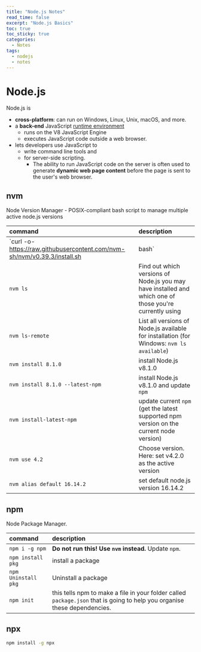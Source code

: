 ```yaml
---
title: "Node.js Notes"
read_time: false
excerpt: "Node.js Basics"
toc: true
toc_sticky: true
categories:
  - Notes
tags:
  - nodejs
  - notes
---
```


# Node.js

Node.js is
- **cross-platform**: can run on Windows, Linux, Unix, macOS, and more. 
- a **back-end** JavaScript [runtime environment](https://en.wikipedia.org/wiki/Runtime_system)
  - runs on the V8 JavaScript Engine
  - executes JavaScript code outside a web browser.
- lets developers use JavaScript to 
  - write command line tools and 
  - for server-side scripting. 
    - The ability to run JavaScript code on the server is often used to generate **dynamic web page content** before the page is sent to the user's web browser.

## nvm

Node Version Manager - POSIX-compliant bash script to manage multiple active node.js versions

| command | description |
| :--- | :--- |
`curl -o- https://raw.githubusercontent.com/nvm-sh/nvm/v0.39.3/install.sh | bash` | install nvm (see [github](https://github.com/nvm-sh/nvm))
`nvm ls` | Find out which versions of Node.js you may have installed and which one of those you're currently using
`nvm ls-remote` | List all versions of Node.js available for installation (for Windows: `nvm ls available`)
`nvm install 8.1.0` | install Node.js v8.1.0
`nvm install 8.1.0 --latest-npm` | install Node.js v8.1.0 and update `npm`
`nvm install-latest-npm` | update current `npm` (get the latest supported npm version on the current node version)
`nvm use 4.2` | Choose version. Here: set v4.2.0 as the active version
`nvm alias default 16.14.2` | set default node.js version 16.14.2

## npm

Node Package Manager.

| command | description |
| :--- | :--- |
`npm i -g npm` | **Do not run this! Use `nvm` instead.** Update `npm`.
`npm install pkg` | install a package
`npm Uninstall pkg` | Uninstall a package
`npm init` | this tells npm to make a file in your folder called `package.json` that is going to help you organise these dependencies.

## npx

```bash
npm install -g npx
```

